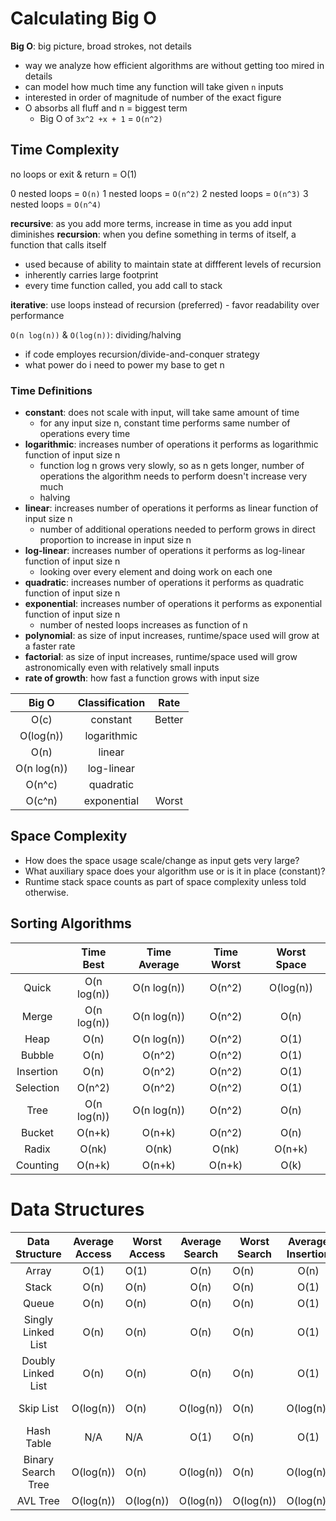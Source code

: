 # Calculating Big O

**Big O**: big picture, broad strokes, not details

- way we analyze how efficient algorithms are without getting too mired in details
- can model how much time any function will take given `n` inputs
- interested in order of magnitude of number of the exact figure
- O absorbs all fluff and n = biggest term
  - Big O of `3x^2 +x + 1` = `O(n^2)`

## Time Complexity

no loops or exit & return = O(1)

0 nested loops = `O(n)`
1 nested loops = `O(n^2)`
2 nested loops = `O(n^3)`
3 nested loops = `O(n^4)`

**recursive**: as you add more terms, increase in time as you add input diminishes
**recursion**: when you define something in terms of itself, a function that calls itself

- used because of ability to maintain state at diffferent levels of recursion
- inherently carries large footprint
- every time function called, you add call to stack

**iterative**: use loops instead of recursion (preferred) - favor readability over performance

`O(n log(n))` & `O(log(n))`: dividing/halving

- if code employes recursion/divide-and-conquer strategy
- what power do i need to power my base to get n

### Time Definitions

- **constant**: does not scale with input, will take same amount of time
  - for any input size n, constant time performs same number of operations every time
- **logarithmic**: increases number of operations it performs as logarithmic function of input size n
  - function log n grows very slowly, so as n gets longer, number of operations the algorithm needs to perform doesn't increase very much
  - halving
- **linear**: increases number of operations it performs as linear function of input size n
  - number of additional operations needed to perform grows in direct proportion to increase in input size n
- **log-linear**: increases number of operations it performs as log-linear function of input size n
  - looking over every element and doing work on each one
- **quadratic**: increases number of operations it performs as quadratic function of input size n
- **exponential**: increases number of operations it performs as exponential function of input size n
  - number of nested loops increases as function of n
- **polynomial**: as size of input increases, runtime/space used will grow at a faster rate
- **factorial**: as size of input increases, runtime/space used will grow astronomically even with relatively small inputs
- **rate of growth**: how fast a function grows with input size

|    Big O    | Classification |  Rate  |
| :---------: | :------------: | :----: |
|    O(c)     |    constant    | Better |
|  O(log(n))  |  logarithmic   |        |
|    O(n)     |     linear     |        |
| O(n log(n)) |   log-linear   |        |
|   O(n^c)    |   quadratic    |        |
|   O(c^n)    |  exponential   | Worst  |

## Space Complexity

- How does the space usage scale/change as input gets very large?
- What auxiliary space does your algorithm use or is it in place (constant)?
- Runtime stack space counts as part of space complexity unless told otherwise.

## Sorting Algorithms

|           |  Time Best  | Time Average | Time Worst | Worst Space |
| :-------: | :---------: | :----------: | :--------: | :---------: |
|   Quick   | O(n log(n)) | O(n log(n))  |   O(n^2)   |  O(log(n))  |
|   Merge   | O(n log(n)) | O(n log(n))  |   O(n^2)   |    O(n)     |
|   Heap    |    O(n)     | O(n log(n))  |   O(n^2)   |    O(1)     |
|  Bubble   |    O(n)     |    O(n^2)    |   O(n^2)   |    O(1)     |
| Insertion |    O(n)     |    O(n^2)    |   O(n^2)   |    O(1)     |
| Selection |   O(n^2)    |    O(n^2)    |   O(n^2)   |    O(1)     |
|   Tree    | O(n log(n)) | O(n log(n))  |   O(n^2)   |    O(n)     |
|  Bucket   |   O(n+k)    |    O(n+k)    |   O(n^2)   |    O(n)     |
|   Radix   |    O(nk)    |    O(nk)     |   O(nk)    |   O(n+k)    |
| Counting  |   O(n+k)    |    O(n+k)    |   O(n+k)   |    O(k)     |

# Data Structures

|   Data Structure   | Average Access | Worst Access | Average Search | Worst Search | Average Insertion | Worst Insertion | Average Deletion | Worst Deletion | Worst Space |
| :----------------: | :------------: | ------------ | :------------: | ------------ | :---------------: | --------------- | :--------------: | -------------- | ----------- |
|       Array        |      O(1)      | O(1)         |      O(n)      | O(n)         |       O(n)        | O(n)            |       O(n)       | O(n)           | O(n)        |
|       Stack        |      O(n)      | O(n)         |      O(n)      | O(n)         |       O(1)        | O(1)            |       O(1)       | O(1)           | O(n)        |
|       Queue        |      O(n)      | O(n)         |      O(n)      | O(n)         |       O(1)        | O(1)            |       O(1)       | O(1)           | O(n)        |
| Singly Linked List |      O(n)      | O(n)         |      O(n)      | O(n)         |       O(1)        | O(1)            |       O(1)       | O(1)           | O(n)        |
| Doubly Linked List |      O(n)      | O(n)         |      O(n)      | O(n)         |       O(1)        | O(1)            |       O(1)       | O(1)           | O(n)        |
|     Skip List      |   O(log(n))    | O(n)         |   O(log(n))    | O(n)         |     O(log(n))     | O(n)            |    O(log(n))     | O(n)           | O(n log(n)) |
|     Hash Table     |      N/A       | N/A          |      O(1)      | O(n)         |       O(1)        | O(n)            |       O(1)       | O(n)           | O(n)        |
| Binary Search Tree |   O(log(n))    | O(n)         |   O(log(n))    | O(n)         |     O(log(n))     | O(n)            |    O(log(n))     | O(n)           | O(n)        |
|      AVL Tree      |   O(log(n))    | O(log(n))    |   O(log(n))    | O(log(n))    |     O(log(n))     | O(log(n))       |    O(log(n))     | O(log(n))      | O(n)        |

